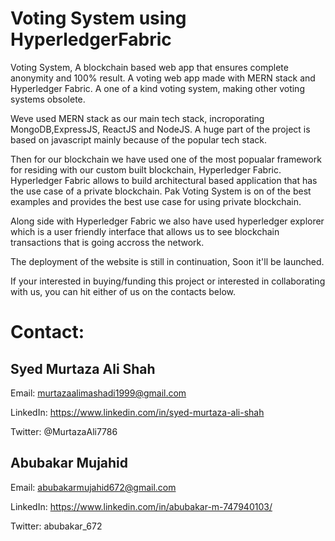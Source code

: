 # Voting System using HyperledgerFabric
Voting System, A blockchain based web app that ensures complete anonymity and 100% result. A voting web app made with MERN stack and Hyperledger Fabric. A one of a kind voting system, making other voting systems obsolete. 

Weve used MERN stack as our main tech stack, incroporating MongoDB,ExpressJS, ReactJS and NodeJS. A huge part of the project is based on javascript mainly because of the popular tech stack.

Then for our blockchain we have used one of the most popualar framework for residing with our custom built blockchain, Hyperledger Fabric. Hyperledger Fabric allows to build architectural based application that has the use case of a private blockchain. Pak Voting System is on of the best examples and provides the best use case for using private blockchain. 

Along side with Hyperledger Fabric we also have used hyperledger explorer which is a user friendly interface that allows us to see blockchain transactions that is going accross the network.

The deployment of the website is still in continuation, Soon it'll be launched.

If your interested in buying/funding this project or interested in collaborating with us, you can hit either of us on the contacts below.
 
# Contact:

## Syed Murtaza Ali Shah

Email: murtazaalimashadi1999@gmail.com

LinkedIn: https://www.linkedin.com/in/syed-murtaza-ali-shah

Twitter: @MurtazaAli7786

## Abubakar Mujahid

Email: abubakarmujahid672@gmail.com

LinkedIn: https://www.linkedin.com/in/abubakar-m-747940103/

Twitter: abubakar_672
